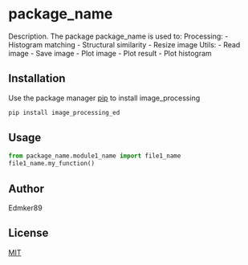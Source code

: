 # package_name

Description. 
The package package_name is used to:
	Processing:
		- Histogram matching
		- Structural similarity
		- Resize image
	Utils:
		- Read image
		- Save image
		- Plot image
		- Plot result
		- Plot histogram
		
## Installation

Use the package manager [pip](https://pip.pypa.io/en/stable/) to install image_processing

```bash
pip install image_processing_ed
```

## Usage

```python
from package_name.module1_name import file1_name
file1_name.my_function()
```

## Author
Edmker89

## License
[MIT](https://choosealicense.com/licenses/mit/)
